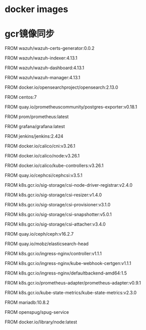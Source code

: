 # docker images
# gcr镜像同步

FROM wazuh/wazuh-certs-generator:0.0.2

FROM wazuh/wazuh-indexer:4.13.1

FROM wazuh/wazuh-dashboard:4.13.1

FROM wazuh/wazuh-manager:4.13.1

FROM docker.io/opensearchproject/opensearch:2.13.0

FROM centos:7

FROM quay.io/prometheuscommunity/postgres-exporter:v0.18.1

FROM prom/prometheus:latest

FROM grafana/grafana:latest

FROM jenkins/jenkins:2.424

FROM docker.io/calico/cni:v3.26.1

FROM docker.io/calico/node:v3.26.1

FROM docker.io/calico/kube-controllers:v3.26.1

FROM quay.io/cephcsi/cephcsi:v3.5.1

FROM k8s.gcr.io/sig-storage/csi-node-driver-registrar:v2.4.0

FROM k8s.gcr.io/sig-storage/csi-resizer:v1.4.0

FROM k8s.gcr.io/sig-storage/csi-provisioner:v3.1.0

FROM k8s.gcr.io/sig-storage/csi-snapshotter:v5.0.1

FROM k8s.gcr.io/sig-storage/csi-attacher:v3.4.0

FROM quay.io/ceph/ceph:v16.2.7

FROM quay.io/mobz/elasticsearch-head

FROM k8s.gcr.io/ingress-nginx/controller:v1.1.1

FROM k8s.gcr.io/ingress-nginx/kube-webhook-certgen:v1.1.1

FROM k8s.gcr.io/ingress-nginx/defaultbackend-amd64:1.5

FROM k8s.gcr.io/prometheus-adapter/prometheus-adapter:v0.9.1

FROM k8s.gcr.io/kube-state-metrics/kube-state-metrics:v2.3.0

FROM mariadb:10.8.2

FROM openspug/spug-service

FROM docker.io/library/node:latest
